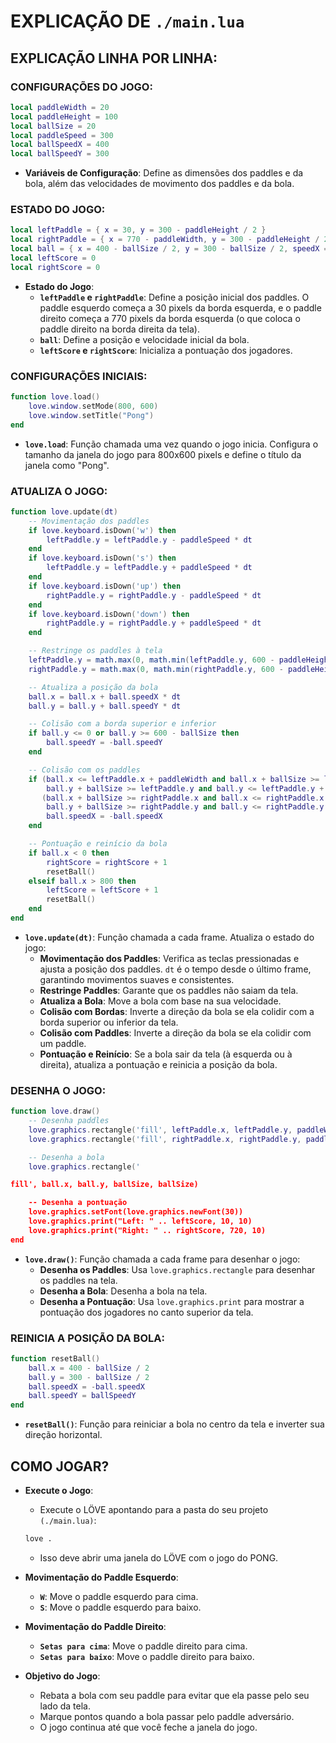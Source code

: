 # EXPLICAÇÃO DE `./main.lua`
## EXPLICAÇÃO LINHA POR LINHA:
### CONFIGURAÇÕES DO JOGO:
```lua
local paddleWidth = 20
local paddleHeight = 100
local ballSize = 20
local paddleSpeed = 300
local ballSpeedX = 400
local ballSpeedY = 300
```
- **Variáveis de Configuração**: Define as dimensões dos paddles e da bola, além das velocidades de movimento dos paddles e da bola.

### ESTADO DO JOGO:
```lua
local leftPaddle = { x = 30, y = 300 - paddleHeight / 2 }
local rightPaddle = { x = 770 - paddleWidth, y = 300 - paddleHeight / 2 }
local ball = { x = 400 - ballSize / 2, y = 300 - ballSize / 2, speedX = ballSpeedX, speedY = ballSpeedY }
local leftScore = 0
local rightScore = 0
```
- **Estado do Jogo**:
  - **`leftPaddle` e `rightPaddle`**: Define a posição inicial dos paddles. O paddle esquerdo começa a 30 pixels da borda esquerda, e o paddle direito começa a 770 pixels da borda esquerda (o que coloca o paddle direito na borda direita da tela).
  - **`ball`**: Define a posição e velocidade inicial da bola.
  - **`leftScore` e `rightScore`**: Inicializa a pontuação dos jogadores.

### CONFIGURAÇÕES INICIAIS:
```lua
function love.load()
    love.window.setMode(800, 600)
    love.window.setTitle("Pong")
end
```
- **`love.load`**: Função chamada uma vez quando o jogo inicia. Configura o tamanho da janela do jogo para 800x600 pixels e define o título da janela como "Pong".

### ATUALIZA O JOGO:
```lua
function love.update(dt)
    -- Movimentação dos paddles
    if love.keyboard.isDown('w') then
        leftPaddle.y = leftPaddle.y - paddleSpeed * dt
    end
    if love.keyboard.isDown('s') then
        leftPaddle.y = leftPaddle.y + paddleSpeed * dt
    end
    if love.keyboard.isDown('up') then
        rightPaddle.y = rightPaddle.y - paddleSpeed * dt
    end
    if love.keyboard.isDown('down') then
        rightPaddle.y = rightPaddle.y + paddleSpeed * dt
    end

    -- Restringe os paddles à tela
    leftPaddle.y = math.max(0, math.min(leftPaddle.y, 600 - paddleHeight))
    rightPaddle.y = math.max(0, math.min(rightPaddle.y, 600 - paddleHeight))

    -- Atualiza a posição da bola
    ball.x = ball.x + ball.speedX * dt
    ball.y = ball.y + ball.speedY * dt

    -- Colisão com a borda superior e inferior
    if ball.y <= 0 or ball.y >= 600 - ballSize then
        ball.speedY = -ball.speedY
    end

    -- Colisão com os paddles
    if (ball.x <= leftPaddle.x + paddleWidth and ball.x + ballSize >= leftPaddle.x and
        ball.y + ballSize >= leftPaddle.y and ball.y <= leftPaddle.y + paddleHeight) or
       (ball.x + ballSize >= rightPaddle.x and ball.x <= rightPaddle.x + paddleWidth and
        ball.y + ballSize >= rightPaddle.y and ball.y <= rightPaddle.y + paddleHeight) then
        ball.speedX = -ball.speedX
    end

    -- Pontuação e reinício da bola
    if ball.x < 0 then
        rightScore = rightScore + 1
        resetBall()
    elseif ball.x > 800 then
        leftScore = leftScore + 1
        resetBall()
    end
end
```
- **`love.update(dt)`**: Função chamada a cada frame. Atualiza o estado do jogo:
  - **Movimentação dos Paddles**: Verifica as teclas pressionadas e ajusta a posição dos paddles. `dt` é o tempo desde o último frame, garantindo movimentos suaves e consistentes.
  - **Restringe Paddles**: Garante que os paddles não saiam da tela.
  - **Atualiza a Bola**: Move a bola com base na sua velocidade.
  - **Colisão com Bordas**: Inverte a direção da bola se ela colidir com a borda superior ou inferior da tela.
  - **Colisão com Paddles**: Inverte a direção da bola se ela colidir com um paddle.
  - **Pontuação e Reinício**: Se a bola sair da tela (à esquerda ou à direita), atualiza a pontuação e reinicia a posição da bola.

### DESENHA O JOGO:
```lua
function love.draw()
    -- Desenha paddles
    love.graphics.rectangle('fill', leftPaddle.x, leftPaddle.y, paddleWidth, paddleHeight)
    love.graphics.rectangle('fill', rightPaddle.x, rightPaddle.y, paddleWidth, paddleHeight)

    -- Desenha a bola
    love.graphics.rectangle('

fill', ball.x, ball.y, ballSize, ballSize)

    -- Desenha a pontuação
    love.graphics.setFont(love.graphics.newFont(30))
    love.graphics.print("Left: " .. leftScore, 10, 10)
    love.graphics.print("Right: " .. rightScore, 720, 10)
end
```
- **`love.draw()`**: Função chamada a cada frame para desenhar o jogo:
  - **Desenha os Paddles**: Usa `love.graphics.rectangle` para desenhar os paddles na tela.
  - **Desenha a Bola**: Desenha a bola na tela.
  - **Desenha a Pontuação**: Usa `love.graphics.print` para mostrar a pontuação dos jogadores no canto superior da tela.

### REINICIA A POSIÇÃO DA BOLA:
```lua
function resetBall()
    ball.x = 400 - ballSize / 2
    ball.y = 300 - ballSize / 2
    ball.speedX = -ball.speedX
    ball.speedY = ballSpeedY
end
```
- **`resetBall()`**: Função para reiniciar a bola no centro da tela e inverter sua direção horizontal. 

## COMO JOGAR?
- **Execute o Jogo**: 
    - Execute o LÖVE apontando para a pasta do seu projeto `(./main.lua)`:

   ```bash
   love .
   ```

   - Isso deve abrir uma janela do LÖVE com o jogo do PONG.

- **Movimentação do Paddle Esquerdo**:
  - **`W`**: Move o paddle esquerdo para cima.
  - **`S`**: Move o paddle esquerdo para baixo.

- **Movimentação do Paddle Direito**:
  - **`Setas para cima`**: Move o paddle direito para cima.
  - **`Setas para baixo`**: Move o paddle direito para baixo.

- **Objetivo do Jogo**:
  - Rebata a bola com seu paddle para evitar que ela passe pelo seu lado da tela.
  - Marque pontos quando a bola passar pelo paddle adversário.
  - O jogo continua até que você feche a janela do jogo.
